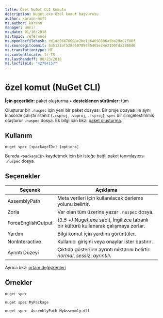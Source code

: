 ```yaml
---
title: Özel NuGet CLI komutu
description: Nuget.exe özel komut başvurusu
author: karann-msft
ms.author: karann
manager: unnir
ms.date: 01/18/2018
ms.topic: reference
ms.openlocfilehash: cd1dc66676898e2be1c64698886a5ba29a07f88f
ms.sourcegitcommit: 8d5121af528e68789485405e24e2100fda2868d6
ms.translationtype: MT
ms.contentlocale: tr-TR
ms.lasthandoff: 08/23/2018
ms.locfileid: "42794157"
---
```

# <a name="spec-command-nuget-cli"></a>özel komut (NuGet CLI)

**İçin geçerlidir:** paket oluşturma &bullet; **desteklenen sürümler:** tüm

Oluşturur bir `.nuspec` için yeni bir paket dosyası. Bir proje dosyası ile aynı klasörde çalıştırırsanız (`.csproj`, `.vbproj`, `.fsproj`), `spec` bir simgeleştirilmiş oluşturur `.nuspec` dosya. Ek bilgi için bkz: [paket oluşturma](../create-packages/creating-a-package.md).

## <a name="usage"></a>Kullanım

```cli
nuget spec [<packageID>] [options]
```

Burada `<packageID>` kaydetmek için bir isteğe bağlı paket tanımlayıcısı `.nuspec` dosya.

## <a name="options"></a>Seçenekler

| Seçenek | Açıklama |
| --- | --- |
| AssemblyPath | Meta verileri için kullanılacak derleme yolunu belirtir. |
| Zorla | Var olan tüm üzerine yazar `.nuspec` dosya. |
| ForceEnglishOutput | *(3.5 +)*  Nuget.exe sabit, İngilizce tabanlı bir kültürü kullanarak çalışmaya zorlar. |
| Yardım | Bilgi komut için yardımı görüntüler. |
| NonInteractive | Kullanıcı girişini veya onaylar ister bastırır. |
| Ayrıntı Düzeyi | Çıktıda gösterilen ayrıntı miktarını belirtir: *normal*, *sessiz*, *ayrıntılı*. |

Ayrıca bkz: [ortam değişkenleri](cli-ref-environment-variables.md)

## <a name="examples"></a>Örnekler

```cli
nuget spec

nuget spec MyPackage

nuget spec -AssemblyPath MyAssembly.dll
```
